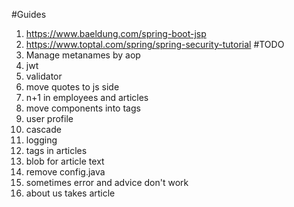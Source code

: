 #Guides
1. https://www.baeldung.com/spring-boot-jsp
2. https://www.toptal.com/spring/spring-security-tutorial
#TODO
1. Manage metanames by aop
2. jwt
3. validator
4. move quotes to js side
5. n+1 in employees and articles
6. move components into tags
7. user profile
8. cascade
9. logging
10. tags in articles
11. blob for article text
12. remove config.java
13. sometimes error and advice don't work
14. about us takes article